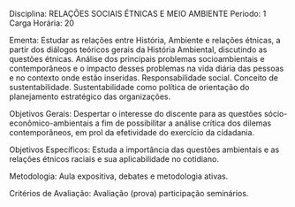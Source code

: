 Disciplina: RELAÇÕES SOCIAIS ÉTNICAS E MEIO AMBIENTE
Periodo: 1
Carga Horária: 20
 
Ementa:
    Estudar as relações entre História, Ambiente e relações étnicas, a partir dos diálogos teóricos gerais 
da História Ambiental, discutindo as questões étnicas. Análise dos principais problemas socioambientais e 
contemporâneos e o impacto desses problemas na vida diária das pessoas e no contexto onde estão inseridas. 
Responsabilidade social. Conceito de sustentabilidade. Sustentabilidade como política de orientação do 
planejamento estratégico das organizações.
 
Objetivos Gerais:
    Despertar o interesse do discente para as questões sócio-econômico-ambientais a fim de possibilitar a 
análise crítica dos dilemas contemporâneos, em prol da efetividade do exercício da cidadania.
 
Objetivos Específicos:
    Estuda a importância das questões ambientais e as relações étnicos raciais e sua aplicabilidade no 
cotidiano.
 
Metodologia:
    Aula expositiva, debates e metodologia ativas.
 
Critérios de Avaliação:
    Avaliação (prova) participação seminários.
